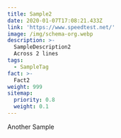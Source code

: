 ```yaml
---
title: Sample2
date: 2020-01-07T17:08:21.433Z
link: 'https://www.speedtest.net/'
image: /img/schema-org.webp
description: >-
  SampleDescription2
  Across 2 lines
tags:
  - SampleTag
fact: >-
  Fact2
weight: 999
sitemap:
  priority: 0.8
  weight: 0.1
---
```


Another Sample

